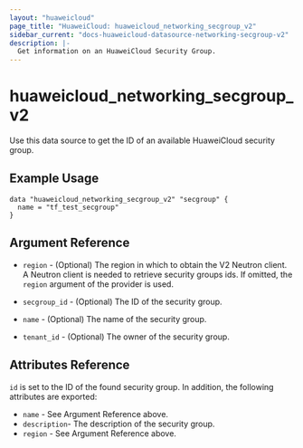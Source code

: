 ```yaml
---
layout: "huaweicloud"
page_title: "HuaweiCloud: huaweicloud_networking_secgroup_v2"
sidebar_current: "docs-huaweicloud-datasource-networking-secgroup-v2"
description: |-
  Get information on an HuaweiCloud Security Group.
---
```


# huaweicloud\_networking\_secgroup\_v2

Use this data source to get the ID of an available HuaweiCloud security group.

## Example Usage

```hcl
data "huaweicloud_networking_secgroup_v2" "secgroup" {
  name = "tf_test_secgroup"
}
```

## Argument Reference

* `region` - (Optional) The region in which to obtain the V2 Neutron client.
  A Neutron client is needed to retrieve security groups ids. If omitted, the
  `region` argument of the provider is used.

* `secgroup_id` - (Optional) The ID of the security group.

* `name` - (Optional) The name of the security group.

* `tenant_id` - (Optional) The owner of the security group.

## Attributes Reference

`id` is set to the ID of the found security group. In addition, the following
attributes are exported:

* `name` - See Argument Reference above.
* `description`- The description of the security group.
* `region` - See Argument Reference above.
